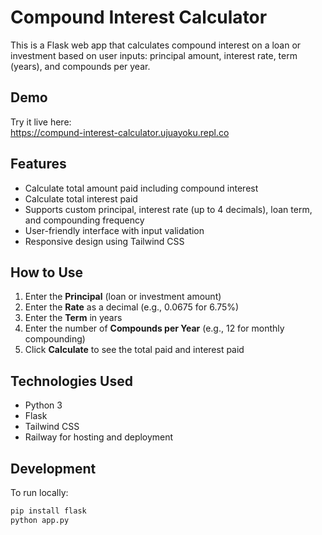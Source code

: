 # Compound Interest Calculator

This is a Flask web app that calculates compound interest on a loan or investment based on user inputs: principal amount, interest rate, term (years), and compounds per year.


## Demo

Try it live here:  
https://compund-interest-calculator.ujuayoku.repl.co


## Features

- Calculate total amount paid including compound interest
- Calculate total interest paid
- Supports custom principal, interest rate (up to 4 decimals), loan term, and compounding frequency
- User-friendly interface with input validation
- Responsive design using Tailwind CSS


## How to Use

1. Enter the **Principal** (loan or investment amount)
2. Enter the **Rate** as a decimal (e.g., 0.0675 for 6.75%)
3. Enter the **Term** in years
4. Enter the number of **Compounds per Year** (e.g., 12 for monthly compounding)
5. Click **Calculate** to see the total paid and interest paid


## Technologies Used

- Python 3
- Flask
- Tailwind CSS
- Railway for hosting and deployment


## Development

To run locally:

```bash
pip install flask
python app.py
